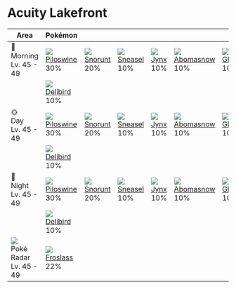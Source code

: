 # Acuity Lakefront

| Area                                         | Pokémon                        | &nbsp;                       | &nbsp;                       | &nbsp;                    | &nbsp;                         | &nbsp;                      |
|----------------------------------------------|--------------------------------|------------------------------|------------------------------|---------------------------|--------------------------------|-----------------------------|
| 🌅<br>Morning<br>Lv. 45 - 49                 | ![][221]<br>[Piloswine]<br>30% | ![][361]<br>[Snorunt]<br>20% | ![][215]<br>[Sneasel]<br>10% | ![][124]<br>[Jynx]<br>10% | ![][460]<br>[Abomasnow]<br>10% | ![][362]<br>[Glalie]<br>10% |
| &nbsp;                                       | ![][225]<br>[Delibird]<br>10%  | &nbsp;                       | &nbsp;                       | &nbsp;                    | &nbsp;                         | &nbsp;                      |
| 🌞<br>Day<br>Lv. 45 - 49                     | ![][221]<br>[Piloswine]<br>30% | ![][361]<br>[Snorunt]<br>20% | ![][215]<br>[Sneasel]<br>10% | ![][124]<br>[Jynx]<br>10% | ![][460]<br>[Abomasnow]<br>10% | ![][362]<br>[Glalie]<br>10% |
| &nbsp;                                       | ![][225]<br>[Delibird]<br>10%  | &nbsp;                       | &nbsp;                       | &nbsp;                    | &nbsp;                         | &nbsp;                      |
| 🌙<br>Night<br>Lv. 45 - 49                   | ![][221]<br>[Piloswine]<br>30% | ![][361]<br>[Snorunt]<br>20% | ![][215]<br>[Sneasel]<br>10% | ![][124]<br>[Jynx]<br>10% | ![][460]<br>[Abomasnow]<br>10% | ![][362]<br>[Glalie]<br>10% |
| &nbsp;                                       | ![][225]<br>[Delibird]<br>10%  | &nbsp;                       | &nbsp;                       | &nbsp;                    | &nbsp;                         | &nbsp;                      |
| ![][poke-radar]<br>Poké Radar<br>Lv. 45 - 49 | ![][478]<br>[Froslass]<br>22%  | &nbsp;                       | &nbsp;                       | &nbsp;                    | &nbsp;                         | &nbsp;                      |

[Jynx]: ../../pokemons/124/
[Sneasel]: ../../pokemons/215/
[Piloswine]: ../../pokemons/221/
[Delibird]: ../../pokemons/225/
[Snorunt]: ../../pokemons/361/
[Glalie]: ../../pokemons/362/
[Abomasnow]: ../../pokemons/460/
[Froslass]: ../../pokemons/478/
[poke-radar]: ../img/items/poke-radar.png
[124]: ../img/pokemon/124.png
[215]: ../img/pokemon/215.png
[221]: ../img/pokemon/221.png
[225]: ../img/pokemon/225.png
[361]: ../img/pokemon/361.png
[362]: ../img/pokemon/362.png
[460]: ../img/pokemon/460.png
[478]: ../img/pokemon/478.png
